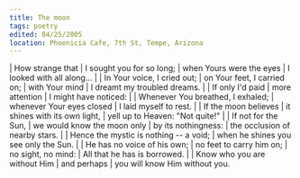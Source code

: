 ```yaml
---
title: The moon
tags: poetry
edited: 04/25/2005
location: Phoenicia Cafe, 7th St, Tempe, Arizona
---
```


| How strange that
| I sought you for so long;
| when Yours were the eyes
| I looked with all along...
|
| In Your voice, I cried out;
| on Your feet, I carried on;
| with Your mind
| I dreamt my troubled dreams.
|
| If only I'd paid
| more attention
| I might have noticed:
|
| Whenever You breathed, I exhaled;
| whenever Your eyes closed
| I laid myself to rest.
|
| If the moon believes
| it shines with its own light,
| yell up to Heaven: "Not quite!"
|
| If not for the Sun,
| we would know the moon only
| by its nothingness:
| the occlusion of nearby stars.
|
| Hence the mystic is nothing -- a void;
| when he shines you see only the Sun.
|
| He has no voice of his own;
| no feet to carry him on;
| no sight, no mind:
| All that he has is borrowed.
|
| Know who you are without Him
| and perhaps
|   you will know Him without you.
